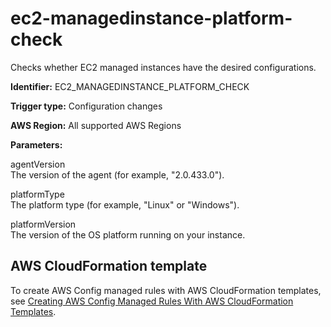# ec2\-managedinstance\-platform\-check<a name="ec2-managedinstance-platform-check"></a>

Checks whether EC2 managed instances have the desired configurations\.

**Identifier:** EC2\_MANAGEDINSTANCE\_PLATFORM\_CHECK

**Trigger type:** Configuration changes

**AWS Region:** All supported AWS Regions

**Parameters:**

 agentVersion   
 The version of the agent \(for example, "2\.0\.433\.0"\)\. 

 platformType   
 The platform type \(for example, "Linux" or "Windows"\)\. 

 platformVersion   
 The version of the OS platform running on your instance\. 

## AWS CloudFormation template<a name="w22aac11c29c17d129c15"></a>

To create AWS Config managed rules with AWS CloudFormation templates, see [Creating AWS Config Managed Rules With AWS CloudFormation Templates](aws-config-managed-rules-cloudformation-templates.md)\.